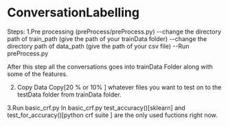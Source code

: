 # ConversationLabelling
Steps:
1.Pre processing (preProcess/preProcess.py)
--change the directory path of train_path (give the path of your trainData folder)
--change the directory path of data_path (give the path of your csv file)
--Run preProcess.py

After this step all the conversations goes into trainData Folder along with some of the features.

2. Copy Data
     Copy[20 % or 10% ] whatever files you want to test on to the testData folder from trainData folder.

3.Run basic_crf.py
    In basic_crf.py test_accuracy()[sklearn] and test_for_accuracy()[python crf suite ] are the only used fuctions right now.
